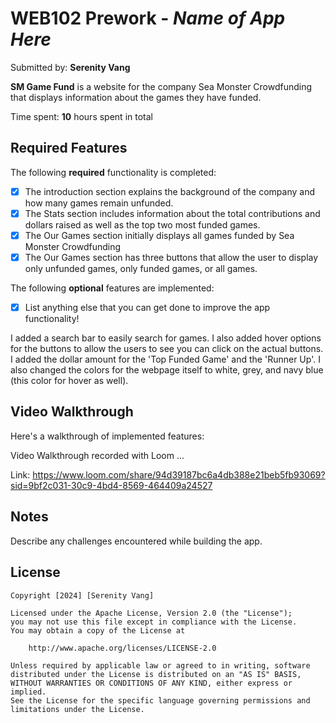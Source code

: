 # WEB102 Prework - *Name of App Here*

Submitted by: **Serenity Vang**

**SM Game Fund** is a website for the company Sea Monster Crowdfunding that displays information about the games they have funded.

Time spent: **10** hours spent in total

## Required Features

The following **required** functionality is completed:

* [X] The introduction section explains the background of the company and how many games remain unfunded.
* [X] The Stats section includes information about the total contributions and dollars raised as well as the top two most funded games.
* [X] The Our Games section initially displays all games funded by Sea Monster Crowdfunding
* [X] The Our Games section has three buttons that allow the user to display only unfunded games, only funded games, or all games.

The following **optional** features are implemented:

* [X] List anything else that you can get done to improve the app functionality!

I added a search bar to easily search for games. I also added hover options for the buttons to allow the users to see you can click on the actual buttons. I added the dollar amount for the 'Top Funded Game' and the 'Runner Up'. I also changed the colors for the webpage itself to white, grey, and navy blue (this color for hover as well).

## Video Walkthrough

Here's a walkthrough of implemented features:

Video Walkthrough recorded with Loom ...

Link: https://www.loom.com/share/94d39187bc6a4db388e21beb5fb93069?sid=9bf2c031-30c9-4bd4-8569-464409a24527


## Notes

Describe any challenges encountered while building the app.

## License

    Copyright [2024] [Serenity Vang]

    Licensed under the Apache License, Version 2.0 (the "License");
    you may not use this file except in compliance with the License.
    You may obtain a copy of the License at

        http://www.apache.org/licenses/LICENSE-2.0

    Unless required by applicable law or agreed to in writing, software
    distributed under the License is distributed on an "AS IS" BASIS,
    WITHOUT WARRANTIES OR CONDITIONS OF ANY KIND, either express or implied.
    See the License for the specific language governing permissions and
    limitations under the License.
